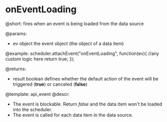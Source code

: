 onEventLoading
=============
@short: fires when an event is being loaded from the data source
	

@params: 
- ev	object	the event object (the object of a data item)

@example: 
scheduler.attachEvent("onEventLoading", function(ev){
	//any custom logic here
    return true;
});

@returns: 
- result     boolean       defines whether the default action of the event will be triggered (<b>true</b>) or canceled (<b>false</b>)


@template:	api_event
@descr: 
- The event is blockable. Return *false*  and the data item won't be loaded into the scheduler.
- The event is called for each data item  in the data source.





